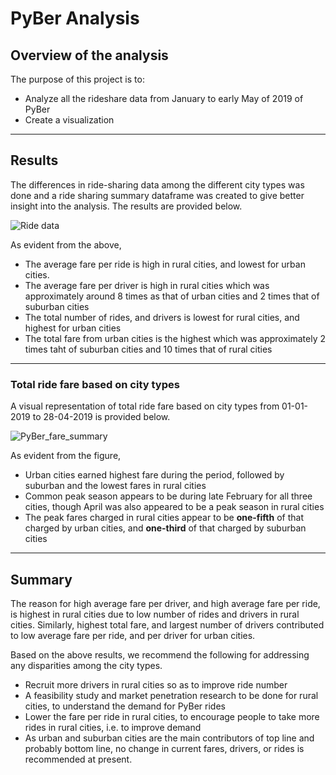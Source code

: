 # PyBer Analysis
 
## **Overview of the analysis**
The purpose of this project is to:
-    Analyze all the rideshare data from January to early May of 2019 of PyBer 
-    Create a  visualization

---
## **Results**

The differences in ride-sharing data among the different city types was done and a ride sharing summary dataframe was created to give better insight into the analysis. The results are provided below.

![Ride data](https://user-images.githubusercontent.com/89427676/135766414-a50384bb-bf05-48fc-a9ed-d72fdccb34a3.PNG)


As evident from the above, 
- The average fare per ride is high in rural cities, and lowest for urban cities.
- The average fare per driver is high in rural cities which was approximately around 8 times as that of urban cities and 2 times that of suburban cities
- The total number of rides, and drivers is lowest for rural cities, and highest for urban cities
- The total fare from urban cities is the highest which was approximately 2 times taht of suburban cities and 10 times that of rural cities
---
### **Total ride fare based on city types**

A visual representation of total ride fare based on city types from 01-01-2019 to 28-04-2019 is provided below.

![PyBer_fare_summary](https://user-images.githubusercontent.com/89427676/135764633-d1646ea7-09b4-45ff-9e8f-ee8076e9cb81.png)

As evident from the figure,
- Urban cities earned highest fare during the period, followed by suburban and the lowest fares in rural cities
- Common peak season appears to be during late February for all three cities, though April was also appeared to be a peak season in rural cities
- The peak fares charged in rural cities appear to be **one-fifth** of that charged by urban cities, and **one-third** of that charged by suburban cities
---
## **Summary**


The reason for high average fare per driver, and high average fare per ride, is highest in rural cities due to low number of rides and drivers in rural cities. Similarly, highest total fare, and largest number of drivers contributed to low average fare per ride, and per driver for urban cities.


Based on the above results, we recommend the following for addressing any disparities among the city types.


- Recruit more drivers in rural cities so as to improve ride number
- A feasibility study and market penetration research to be done for rural cities, to understand the demand for PyBer rides
- Lower the fare per ride in rural cities, to encourage people to take more rides in rural cities, i.e. to improve demand
- As urban and suburban cities are the main contributors of top line and probably bottom line, no change in current fares, drivers, or rides is recommended at present.
